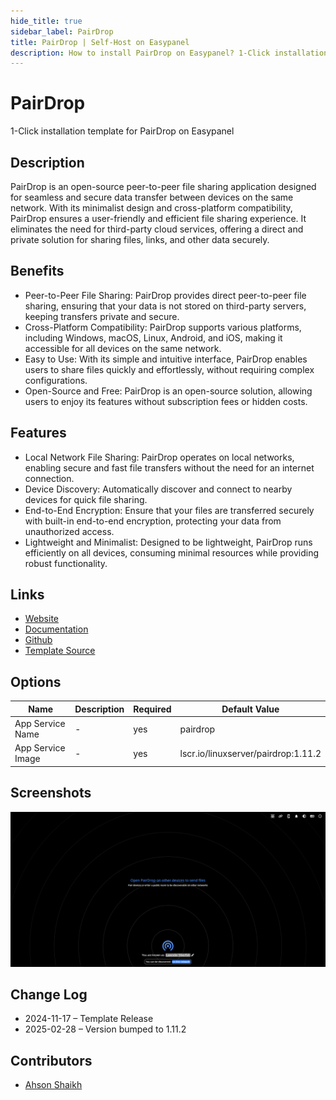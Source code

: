 ```yaml
---
hide_title: true
sidebar_label: PairDrop
title: PairDrop | Self-Host on Easypanel
description: How to install PairDrop on Easypanel? 1-Click installation template for PairDrop on Easypanel
---
```


<!-- generated -->

# PairDrop

1-Click installation template for PairDrop on Easypanel

## Description

PairDrop is an open-source peer-to-peer file sharing application designed for seamless and secure data transfer between devices on the same network. With its minimalist design and cross-platform compatibility, PairDrop ensures a user-friendly and efficient file sharing experience. It eliminates the need for third-party cloud services, offering a direct and private solution for sharing files, links, and other data securely.

## Benefits

- Peer-to-Peer File Sharing: PairDrop provides direct peer-to-peer file sharing, ensuring that your data is not stored on third-party servers, keeping transfers private and secure.
- Cross-Platform Compatibility: PairDrop supports various platforms, including Windows, macOS, Linux, Android, and iOS, making it accessible for all devices on the same network.
- Easy to Use: With its simple and intuitive interface, PairDrop enables users to share files quickly and effortlessly, without requiring complex configurations.
- Open-Source and Free: PairDrop is an open-source solution, allowing users to enjoy its features without subscription fees or hidden costs.

## Features

- Local Network File Sharing: PairDrop operates on local networks, enabling secure and fast file transfers without the need for an internet connection.
- Device Discovery: Automatically discover and connect to nearby devices for quick file sharing.
- End-to-End Encryption: Ensure that your files are transferred securely with built-in end-to-end encryption, protecting your data from unauthorized access.
- Lightweight and Minimalist: Designed to be lightweight, PairDrop runs efficiently on all devices, consuming minimal resources while providing robust functionality.

## Links

- [Website](https://pairdrop.net)
- [Documentation](https://pairdrop.net/docs)
- [Github](https://github.com/schlagmichdoch/pairdrop)
- [Template Source](https://github.com/easypanel-io/templates/tree/main/templates/pairdrop)

## Options

Name | Description | Required | Default Value
-|-|-|-
App Service Name | - | yes | pairdrop
App Service Image | - | yes | lscr.io/linuxserver/pairdrop:1.11.2

## Screenshots

![PairDrop Screenshot](./assets/screenshot.png)

## Change Log

- 2024-11-17 – Template Release
- 2025-02-28 – Version bumped to 1.11.2

## Contributors

- [Ahson Shaikh](https://github.com/Ahson-Shaikh)
